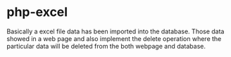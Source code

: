 # php-excel

Basically a excel file data has been imported into the database. 
Those data showed in a web page and also implement the delete operation
where the particular data will be deleted from the both webpage and database. 
